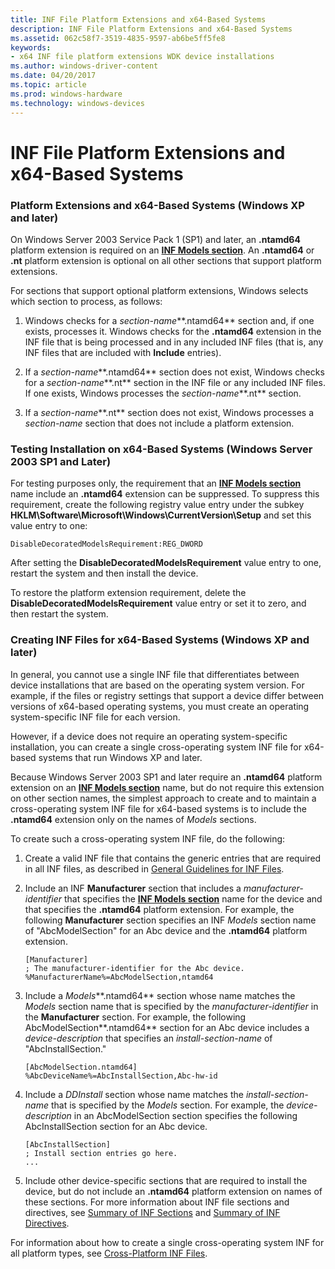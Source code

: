 ```yaml
---
title: INF File Platform Extensions and x64-Based Systems
description: INF File Platform Extensions and x64-Based Systems
ms.assetid: 062c58f7-3519-4835-9597-ab6be5ff5fe8
keywords:
- x64 INF file platform extensions WDK device installations
ms.author: windows-driver-content
ms.date: 04/20/2017
ms.topic: article
ms.prod: windows-hardware
ms.technology: windows-devices
---
```


# INF File Platform Extensions and x64-Based Systems


### <a href="" id="platform-extensions-and-x64-based-systems--windows-xp-and-later-"></a> Platform Extensions and x64-Based Systems (Windows XP and later)

On Windows Server 2003 Service Pack 1 (SP1) and later, an **.ntamd64** platform extension is required on an [**INF Models section**](inf-models-section.md). An **.ntamd64** or **.nt** platform extension is optional on all other sections that support platform extensions.

For sections that support optional platform extensions, Windows selects which section to process, as follows:

1.  Windows checks for a *section-name***.ntamd64** section and, if one exists, processes it. Windows checks for the **.ntamd64** extension in the INF file that is being processed and in any included INF files (that is, any INF files that are included with **Include** entries).

2.  If a *section-name***.ntamd64** section does not exist, Windows checks for a *section-name***.nt** section in the INF file or any included INF files. If one exists, Windows processes the *section-name***.nt** section.

3.  If a *section-name***.nt** section does not exist, Windows processes a *section-name* section that does not include a platform extension.

### <a href="" id="testing-installation-on-x64-based-systems--windows-server-2003-sp1-and"></a> Testing Installation on x64-Based Systems (Windows Server 2003 SP1 and Later)

For testing purposes only, the requirement that an [**INF Models section**](inf-models-section.md) name include an **.ntamd64** extension can be suppressed. To suppress this requirement, create the following registry value entry under the subkey **HKLM\\Software\\Microsoft\\Windows\\CurrentVersion\\Setup** and set this value entry to one:

```
DisableDecoratedModelsRequirement:REG_DWORD
```

After setting the **DisableDecoratedModelsRequirement** value entry to one, restart the system and then install the device.

To restore the platform extension requirement, delete the **DisableDecoratedModelsRequirement** value entry or set it to zero, and then restart the system.

### <a href="" id="creating-inf-files-for-x64-based-systems--windows-xp-and-later-"></a> Creating INF Files for x64-Based Systems (Windows XP and later)

In general, you cannot use a single INF file that differentiates between device installations that are based on the operating system version. For example, if the files or registry settings that support a device differ between versions of x64-based operating systems, you must create an operating system-specific INF file for each version.

However, if a device does not require an operating system-specific installation, you can create a single cross-operating system INF file for x64-based systems that run Windows XP and later.

Because Windows Server 2003 SP1 and later require an **.ntamd64** platform extension on an [**INF Models section**](inf-models-section.md) name, but do not require this extension on other section names, the simplest approach to create and to maintain a cross-operating system INF file for x64-based systems is to include the **.ntamd64** extension only on the names of *Models* sections.

To create such a cross-operating system INF file, do the following:

1.  Create a valid INF file that contains the generic entries that are required in all INF files, as described in [General Guidelines for INF Files](general-guidelines-for-inf-files.md).

2.  Include an INF **Manufacturer** section that includes a *manufacturer-identifier* that specifies the [**INF Models section**](inf-models-section.md) name for the device and that specifies the **.ntamd64** platform extension. For example, the following **Manufacturer** section specifies an INF *Models* section name of "AbcModelSection" for an Abc device and the **.ntamd64** platform extension.

    ```
    [Manufacturer]
    ; The manufacturer-identifier for the Abc device.
    %ManufacturerName%=AbcModelSection,ntamd64
    ```

3.  Include a *Models***.ntamd64** section whose name matches the *Models* section name that is specified by the *manufacturer-identifier* in the **Manufacturer** section. For example, the following AbcModelSection**.ntamd64** section for an Abc device includes a *device-description* that specifies an *install-section-name* of "AbcInstallSection."

    ```
    [AbcModelSection.ntamd64]
    %AbcDeviceName%=AbcInstallSection,Abc-hw-id
    ```

4.  Include a *DDInstall* section whose name matches the *install-section-name* that is specified by the *Models* section. For example, the *device-description* in an AbcModelSection section specifies the following AbcInstallSection section for an Abc device.

    ```
    [AbcInstallSection]
    ; Install section entries go here.
    ...
    ```

5.  Include other device-specific sections that are required to install the device, but do not include an **.ntamd64** platform extension on names of these sections. For more information about INF file sections and directives, see [Summary of INF Sections](summary-of-inf-sections.md) and [Summary of INF Directives](summary-of-inf-directives.md).

For information about how to create a single cross-operating system INF for all platform types, see [Cross-Platform INF Files](cross-platform-inf-files.md).

 

 





